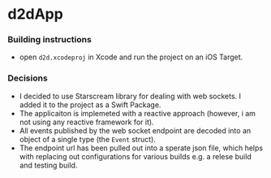 # d2dApp 

###  Building instructions

- open `d2d.xcodeproj` in Xcode and run the project on an iOS Target.

###  Decisions

- I decided to use Starscream library for dealing with web sockets. I added it to the project as a Swift Package.
- The applicaiton is implemeted with a reactive approach (however, i am not using any reactive framework for it).
- All events published by the web socket endpoint are decoded into an object of a single type (the `Event` struct).
- The endpoint url has been pulled out into a sperate json file, which helps with replacing out configurations for various builds e.g. a relese build and testing build.
